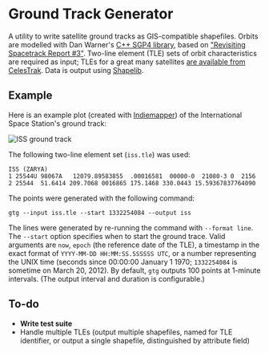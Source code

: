 # Ground Track Generator

A utility to write satellite ground tracks as GIS-compatible shapefiles. Orbits are modelled with Dan Warner's [C++ SGP4 library](http://www.danrw.com/sgp4-satellite.php), based on ["Revisiting Spacetrack Report #3"](http://www.celestrak.com/publications/AIAA/2006-6753/). Two-line element (TLE) sets of orbit characteristics are required as input; TLEs for a great many satellites [are available from CelesTrak](http://celestrak.com/NORAD/elements/). Data is output using [Shapelib](http://shapelib.maptools.org/).

## Example

Here is an example plot (created with [Indiemapper](http://indiemapper.com/)) of the International Space Station's ground track:

![ISS ground track](https://github.com/anoved/Ground-Track-Generator/raw/master/test/iss2.png)

The following two-line element set (`iss.tle`) was used:

	ISS (ZARYA)             
	1 25544U 98067A   12079.89583855  .00016581  00000-0  21080-3 0  2156
	2 25544  51.6414 209.7068 0016865 175.1468 330.0443 15.59367837764090

The points were generated with the following command:

	gtg --input iss.tle --start 1332254084 --output iss

The lines were generated by re-running the command with `--format line`. The `--start` option specifies when to start the ground trace. Valid arguments are `now`, `epoch` (the reference date of the TLE), a timestamp in the exact format of `YYYY-MM-DD HH:MM:SS.SSSSSS UTC`, or a number representing the UNIX time (seconds since 00:00:00 January 1 1970; `1332254084` is sometime on March 20, 2012). By default, `gtg` outputs 100 points at 1-minute intervals. (The output interval and duration is configurable.)

## To-do

- **Write test suite**
- Handle multiple TLEs (output multiple shapefiles, named for TLE identifier, or output a single shapefile, distinguished by attribute field)
